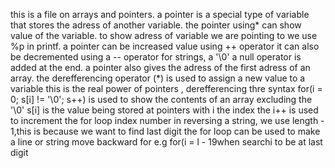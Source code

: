this is a file on arrays and pointers.
a pointer is a special type of variable that stores the adress of another variable.
the pointer using* can show value of the variable.
to show adress of variable we are pointing to we use %p in printf.
a pointer can be increased value using ++ operator
it can also be decremented using a -- operator
for strings, a '\0' a null operator is added at the end.
a pointer also gives the adress of the first adress of an array.
the derefferencing operator (*) is used to assign a new value to a variable
this is the real power of pointers , derefferencing
thre syntax for(i = 0; s[i] != '\0'; s++) is used to show the contents of an array 
excluding the '\0'
s[i] is the value being stored at pointers with i the index
the i++ is used to increment the for loop index number
in reversing a string, we use length - 1,this is because we want to find last digit
the for loop can be used to make a line or string move backward 
for e.g
for(i = l - 19when searchi to be at last digit
